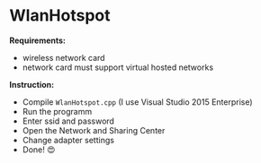 # WlanHotspot

__Requirements:__
- wireless network card
- network card must support virtual hosted networks

__Instruction:__
- Compile `WlanHotspot.cpp` (I use Visual Studio 2015 Enterprise)
- Run the programm
- Enter ssid and password
- Open the Network and Sharing Center
- Change adapter settings
- Done! :heart_eyes:
